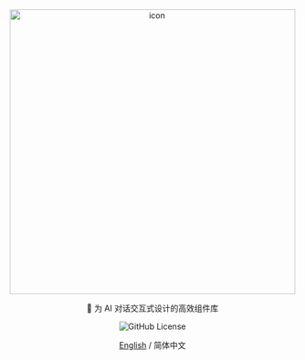 <div align="center">

<a href='https://github.com/oljc/ChatNext'>
<img src="https://github.com/user-attachments/assets/c6c613ac-bde5-4d49-b7e7-7eadc44a3589" width="500" alt="icon"/>
</a>

🎈 为 AI 对话交互式设计的高效组件库

![GitHub License](https://img.shields.io/github/license/oljc/create-arco?labelColor=%23404040&color=%2300B42A)

[English](./README.md) / 简体中文
</div>